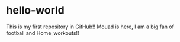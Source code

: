 # hello-world
This is my first repository in GitHub!!
Mouad is here, I am a big fan of football and Home_workouts!!
